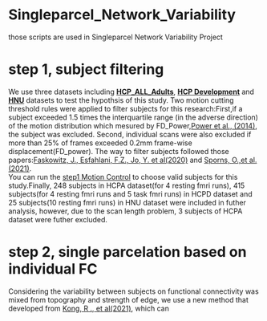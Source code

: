 # Singleparcel_Network_Variability
those scripts are used in Singleparcel Network Variability Project  
# step 1, subject filtering  

We use three datasets including [**HCP_ALL_Adults**](https://www.humanconnectome.org/), [**HCP Development**](https://www.humanconnectome.org/study/hcp-lifespan-development) and [**HNU**](http://fcon_1000.projects.nitrc.org/indi/CoRR/html/hnu_1.html) datasets to test the hypothsis of this study. Two motion cutting threshold rules were applied to filter subjects for this research:First,if a subject exceeded 1.5 times the interquartile range (in the adverse direction) of the motion distribution which mesured by FD_Power,[Power et al., (2014)](https://www.ncbi.nlm.nih.gov/pmc/articles/PMC3849338/), the subject was excluded. Second, individual scans were also excluded if more than 25% of frames exceeded 0.2mm frame-wise displacement(FD_power). The way to filter subjects followed those papers:[Faskowitz, J., Esfahlani, F.Z., Jo, Y. et al(2020)](https://www.nature.com/articles/s41593-020-00719-y#Abs1) and [Sporns, O.,et al. (2021)](https://direct.mit.edu/netn/article/5/2/405/97538).   
You can run the [step1 Motion Control](https://github.com/zaixulab-CIBR/Singleparcel_Network_Variability/tree/main/step_1_Motion_Control) to choose valid subjects for this study.Finally, 248 subjects in HCPA dataset(for 4 resting fmri runs), 415 subjects(for 4 resting fmri runs and 5 task fmri runs) in HCPD dataset and 25 subjects(10 resting fmri runs) in HNU dataset were included in futher analysis, however, due to the scan length problem, 3 subjects of HCPA dataset were futher excluded.  
  
  # step 2, single parcelation based on individual FC  
   
 Considering the variability between subjects on functional connectivity was mixed from topography and strength of edge, we use a new method that developed from [Kong, R ., et al(2021)](https://doi.org/10.1093/CERCOR/BHAB101), which can   


